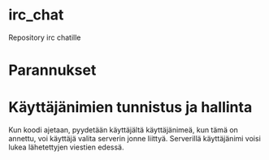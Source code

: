 # irc_chat
Repository irc chatille

# Parannukset

# Käyttäjänimien tunnistus ja hallinta
Kun koodi ajetaan, pyydetään käyttäjältä käyttäjänimeä, kun tämä on annettu, voi käyttäjä valita serverin jonne liittyä. Serverillä käyttäjänimi voisi lukea lähetettyjen viestien edessä.

#
